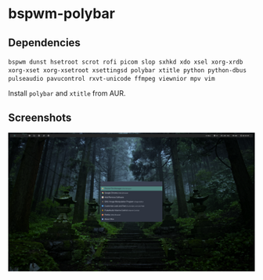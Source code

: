 # bspwm-polybar

## Dependencies
`bspwm dunst hsetroot scrot rofi picom slop sxhkd xdo xsel xorg-xrdb xorg-xset xorg-xsetroot xsettingsd polybar xtitle python python-dbus pulseaudio pavucontrol rxvt-unicode ffmpeg viewnior mpv vim`

Install `polybar` and `xtitle` from AUR.

## Screenshots
![](ss.png)
